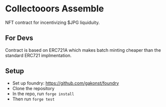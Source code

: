 # Collectooors Assemble

NFT contract for incentivizing $JPG liquiduity.

## For Devs
Contract is based on ERC721A which makes batch minting cheaper than the standard ERC721 implmentation.

## Setup
- Set up foundry: https://github.com/gakonst/foundry
- Clone the repository
- In the repo, run `forge install`
- Then run `forge test`